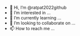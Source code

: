 - 👋 Hi, I’m @ratpat2022github
- 👀 I’m interested in ...
- 🌱 I’m currently learning ...
- 💞️ I’m looking to collaborate on ...
- 📫 How to reach me ...

<!---
ratpat2022github/ratpat2022github is a ✨ special ✨ repository because its `README.md` (this file) appears on your GitHub profile.
You can click the Preview link to take a look at your changes.
--->
